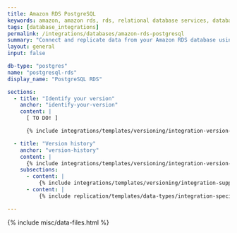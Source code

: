 ```yaml
---
title: Amazon RDS PostgreSQL
keywords: amazon, amazon rds, rds, relational database services, database integration, etl rds, rds etl
tags: [database_integrations]
permalink: /integrations/databases/amazon-rds-postgresql
summary: "Connect and replicate data from your Amazon RDS database using Stitch's RDS integration."
layout: general
input: false

db-type: "postgres"
name: "postgresql-rds"
display_name: "PostgreSQL RDS"

sections:
  - title: "Identify your version"
    anchor: "identify-your-version"
    content: |
      [ TO DO! ]

      {% include integrations/templates/versioning/integration-version-tiles.html %}

  - title: "Version history"
    anchor: "version-history"
    content: |
      {% include integrations/templates/versioning/integration-version-history.html %}
    subsections:
      - content: |
          {% include integrations/templates/versioning/integration-supported-features.html feature-type="databases" %}
      - content: |
          {% include replication/templates/data-types/integration-specific-data-types.html %}

---
```

{% include misc/data-files.html %}